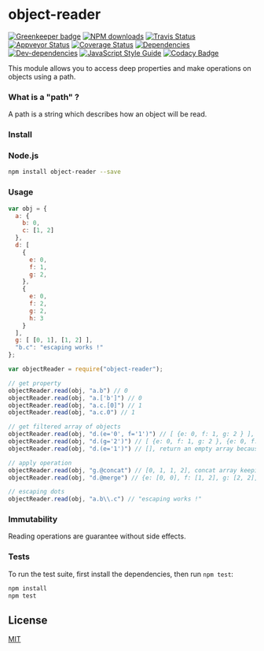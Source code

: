 # object-reader 

[![Greenkeeper badge](https://badges.greenkeeper.io/Leelow/object-reader.svg)](https://greenkeeper.io/)
[![NPM downloads][downloads-image]][downloads-url]
[![Travis Status][travis-image]][travis-url]
[![Appveyor Status][appveyor-image]][appveyor-url]
[![Coverage Status][coveralls-image]][coveralls-url]
[![Dependencies][dependencies-image]][dependencies-url]
[![Dev-dependencies][dev-dependencies-image]][dev-dependencies-url]
[![JavaScript Style Guide][javascript-standard-image]][javascript-standard-url]
[![Codacy Badge][codacy-image]][codacy-url]

This module allows you to access deep properties and make operations on objects using a path.

### What is a "path" ?

A path is a string which describes how an object will be read.

### Install

### Node.js

```bash
npm install object-reader --save
```

### Usage

```javascript
var obj = {
  a: {
    b: 0,
    c: [1, 2]
  },
  d: [
    {
      e: 0,
      f: 1,
      g: 2,
    },
    {
      e: 0,
      f: 2,
      g: 2,
      h: 3
    }
  ],
  g: [ [0, 1], [1, 2] ],
  "b.c": "escaping works !"
};

var objectReader = require("object-reader");

// get property
objectReader.read(obj, "a.b") // 0
objectReader.read(obj, "a.['b']") // 0
objectReader.read(obj, "a.c.[0]") // 1
objectReader.read(obj, "a.c.0") // 1

// get filtered array of objects
objectReader.read(obj, "d.(e='0', f='1')") // [ {e: 0, f: 1, g: 2 } ], get array of objects where e = 0 and f = 1
objectReader.read(obj, "d.(g='2')") // [ {e: 0, f: 1, g: 2 }, {e: 0, f: 2, g: 2, h: 3 } ], get array of objects where g = 2
objectReader.read(obj, "d.(e='1')") // [], return an empty array because there is no object having e = 1

// apply operation
objectReader.read(obj, "g.@concat") // [0, 1, 1, 2], concat array keeping duplicates
objectReader.read(obj, "d.@merge") // {e: [0, 0], f: [1, 2], g: [2, 2], h: [3] }, make array with object fields

// escaping dots
objectReader.read(obj, "a.b\\.c") // "escaping works !"

 ```
### Immutability

Reading operations are guarantee without side effects.

### Tests

  To run the test suite, first install the dependencies, then run `npm test`:

```bash
npm install
npm test
```

## License

[MIT](LICENSE)

[downloads-image]: https://img.shields.io/npm/dt/object-reader.svg?maxAge=3600
[downloads-url]: https://www.npmjs.com/package/object-reader
[travis-image]: https://travis-ci.org/Leelow/object-reader.svg?branch=master
[travis-url]: https://travis-ci.org/Leelow/object-reader
[appveyor-image]: https://ci.appveyor.com/api/projects/status/c36ad48d9f3jvpra?svg=true
[appveyor-url]: https://ci.appveyor.com/project/Leelow/object-reader
[coveralls-image]: https://coveralls.io/repos/github/Leelow/object-reader/badge.svg?branch=master
[coveralls-url]: https://coveralls.io/github/Leelow/object-reader?branch=master
[dependencies-image]: https://david-dm.org/leelow/object-reader/status.svg
[dependencies-url]: https://david-dm.org/leelow/object-reader?type=dev
[dev-dependencies-image]: https://david-dm.org/leelow/object-reader/dev-status.svg
[dev-dependencies-url]: https://david-dm.org/leelow/object-reader?type=dev
[javascript-standard-image]: https://img.shields.io/badge/code%20style-standard-brightgreen.svg
[javascript-standard-url]: http://standardjs.com/
[codacy-image]: https://api.codacy.com/project/badge/Grade/528dc51671de4a218f405116e24fca23
[codacy-url]: https://www.codacy.com/app/leo-lozach/object-reader?utm_source=github.com&amp;utm_medium=referral&amp;utm_content=Leelow/object-reader&amp;utm_campaign=Badge_Grade
